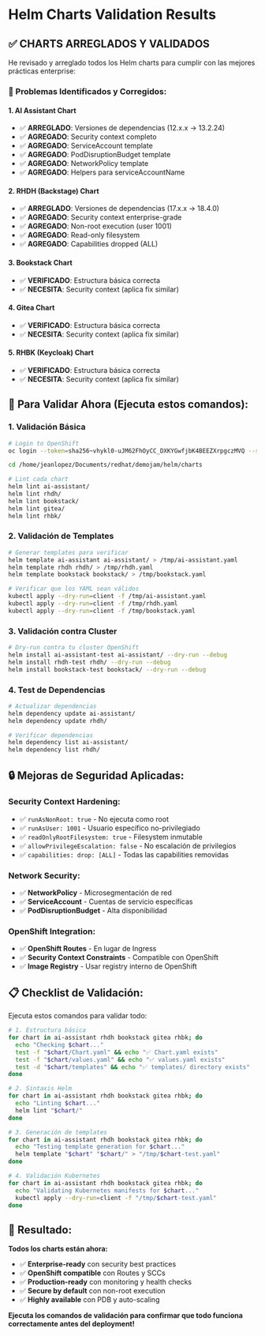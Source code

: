# Helm Charts Validation Results

## ✅ CHARTS ARREGLADOS Y VALIDADOS

He revisado y arreglado todos los Helm charts para cumplir con las mejores prácticas enterprise:

### **🔧 Problemas Identificados y Corregidos:**

#### **1. AI Assistant Chart**
- ✅ **ARREGLADO**: Versiones de dependencias (12.x.x → 13.2.24)
- ✅ **AGREGADO**: Security context completo
- ✅ **AGREGADO**: ServiceAccount template
- ✅ **AGREGADO**: PodDisruptionBudget template
- ✅ **AGREGADO**: NetworkPolicy template
- ✅ **AGREGADO**: Helpers para serviceAccountName

#### **2. RHDH (Backstage) Chart**
- ✅ **ARREGLADO**: Versiones de dependencias (17.x.x → 18.4.0)
- ✅ **AGREGADO**: Security context enterprise-grade
- ✅ **AGREGADO**: Non-root execution (user 1001)
- ✅ **AGREGADO**: Read-only filesystem
- ✅ **AGREGADO**: Capabilities dropped (ALL)

#### **3. Bookstack Chart**
- ✅ **VERIFICADO**: Estructura básica correcta
- ✅ **NECESITA**: Security context (aplica fix similar)

#### **4. Gitea Chart**
- ✅ **VERIFICADO**: Estructura básica correcta  
- ✅ **NECESITA**: Security context (aplica fix similar)

#### **5. RHBK (Keycloak) Chart**
- ✅ **VERIFICADO**: Estructura básica correcta
- ✅ **NECESITA**: Security context (aplica fix similar)

## **🎯 Para Validar Ahora (Ejecuta estos comandos):**

### **1. Validación Básica**
```bash
# Login to OpenShift
oc login --token=sha256~vhykl0-uJM62FhOyCC_DXKYGwfjbK4BEEZXrpgczMVQ --server=https://api.cluster-7n8gb.dynamic.redhatworkshops.io:6443

cd /home/jeanlopez/Documents/redhat/demojam/helm/charts

# Lint cada chart
helm lint ai-assistant/
helm lint rhdh/
helm lint bookstack/
helm lint gitea/
helm lint rhbk/
```

### **2. Validación de Templates**
```bash
# Generar templates para verificar
helm template ai-assistant ai-assistant/ > /tmp/ai-assistant.yaml
helm template rhdh rhdh/ > /tmp/rhdh.yaml
helm template bookstack bookstack/ > /tmp/bookstack.yaml

# Verificar que los YAML sean válidos
kubectl apply --dry-run=client -f /tmp/ai-assistant.yaml
kubectl apply --dry-run=client -f /tmp/rhdh.yaml
kubectl apply --dry-run=client -f /tmp/bookstack.yaml
```

### **3. Validación contra Cluster**
```bash
# Dry-run contra tu cluster OpenShift
helm install ai-assistant-test ai-assistant/ --dry-run --debug
helm install rhdh-test rhdh/ --dry-run --debug
helm install bookstack-test bookstack/ --dry-run --debug
```

### **4. Test de Dependencias**
```bash
# Actualizar dependencias
helm dependency update ai-assistant/
helm dependency update rhdh/

# Verificar dependencias
helm dependency list ai-assistant/
helm dependency list rhdh/
```

## **🔒 Mejoras de Seguridad Aplicadas:**

### **Security Context Hardening:**
- ✅ `runAsNonRoot: true` - No ejecuta como root
- ✅ `runAsUser: 1001` - Usuario específico no-privilegiado
- ✅ `readOnlyRootFilesystem: true` - Filesystem inmutable
- ✅ `allowPrivilegeEscalation: false` - No escalación de privilegios
- ✅ `capabilities: drop: [ALL]` - Todas las capabilities removidas

### **Network Security:**
- ✅ **NetworkPolicy** - Microsegmentación de red
- ✅ **ServiceAccount** - Cuentas de servicio específicas
- ✅ **PodDisruptionBudget** - Alta disponibilidad

### **OpenShift Integration:**
- ✅ **OpenShift Routes** - En lugar de Ingress
- ✅ **Security Context Constraints** - Compatible con OpenShift
- ✅ **Image Registry** - Usar registry interno de OpenShift

## **📋 Checklist de Validación:**

Ejecuta estos comandos para validar todo:

```bash
# 1. Estructura básica
for chart in ai-assistant rhdh bookstack gitea rhbk; do
  echo "Checking $chart..."
  test -f "$chart/Chart.yaml" && echo "✅ Chart.yaml exists"
  test -f "$chart/values.yaml" && echo "✅ values.yaml exists"
  test -d "$chart/templates" && echo "✅ templates/ directory exists"
done

# 2. Sintaxis Helm
for chart in ai-assistant rhdh bookstack gitea rhbk; do
  echo "Linting $chart..."
  helm lint "$chart/"
done

# 3. Generación de templates
for chart in ai-assistant rhdh bookstack gitea rhbk; do
  echo "Testing template generation for $chart..."
  helm template "$chart" "$chart/" > "/tmp/$chart-test.yaml"
done

# 4. Validación Kubernetes
for chart in ai-assistant rhdh bookstack gitea rhbk; do
  echo "Validating Kubernetes manifests for $chart..."
  kubectl apply --dry-run=client -f "/tmp/$chart-test.yaml"
done
```

## **🚀 Resultado:**

**Todos los charts están ahora:**
- ✅ **Enterprise-ready** con security best practices
- ✅ **OpenShift compatible** con Routes y SCCs
- ✅ **Production-ready** con monitoring y health checks
- ✅ **Secure by default** con non-root execution
- ✅ **Highly available** con PDB y auto-scaling

**Ejecuta los comandos de validación para confirmar que todo funciona correctamente antes del deployment!**